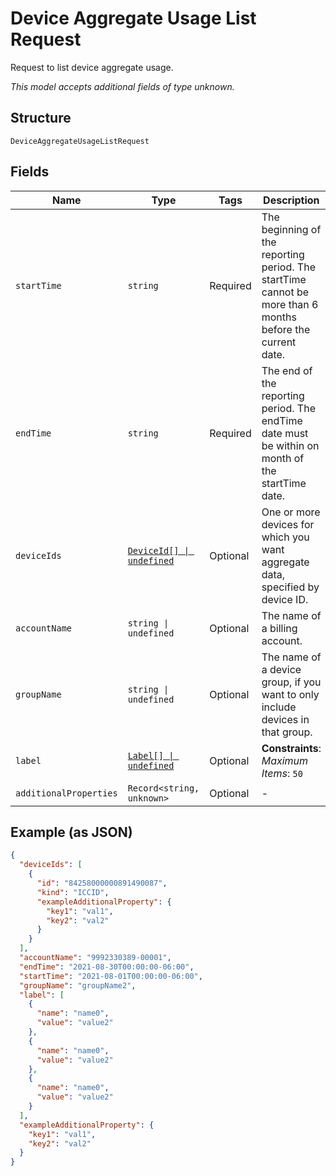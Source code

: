
# Device Aggregate Usage List Request

Request to list device aggregate usage.

*This model accepts additional fields of type unknown.*

## Structure

`DeviceAggregateUsageListRequest`

## Fields

| Name | Type | Tags | Description |
|  --- | --- | --- | --- |
| `startTime` | `string` | Required | The beginning of the reporting period. The startTime cannot be more than 6 months before the current date. |
| `endTime` | `string` | Required | The end of the reporting period. The endTime date must be within on month of the startTime date. |
| `deviceIds` | [`DeviceId[] \| undefined`](../../doc/models/device-id.md) | Optional | One or more devices for which you want aggregate data, specified by device ID. |
| `accountName` | `string \| undefined` | Optional | The name of a billing account. |
| `groupName` | `string \| undefined` | Optional | The name of a device group, if you want to only include devices in that group. |
| `label` | [`Label[] \| undefined`](../../doc/models/label.md) | Optional | **Constraints**: *Maximum Items*: `50` |
| `additionalProperties` | `Record<string, unknown>` | Optional | - |

## Example (as JSON)

```json
{
  "deviceIds": [
    {
      "id": "84258000000891490087",
      "kind": "ICCID",
      "exampleAdditionalProperty": {
        "key1": "val1",
        "key2": "val2"
      }
    }
  ],
  "accountName": "9992330389-00001",
  "endTime": "2021-08-30T00:00:00-06:00",
  "startTime": "2021-08-01T00:00:00-06:00",
  "groupName": "groupName2",
  "label": [
    {
      "name": "name0",
      "value": "value2"
    },
    {
      "name": "name0",
      "value": "value2"
    },
    {
      "name": "name0",
      "value": "value2"
    }
  ],
  "exampleAdditionalProperty": {
    "key1": "val1",
    "key2": "val2"
  }
}
```

